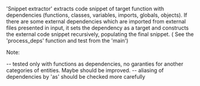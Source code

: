 
'Snippet extractor' extracts code snippet of target function with dependencies (functions, classes, variables, imports, globals, objects). 
If there are some external dependencies which are imported from external files presented in input, it sets the dependency as a target and constructs the external code snippet recursively, populating the final snippet.
( See the 'process_deps' function and test from the 'main')

Note: 

-- tested only with functions as dependencies, no garanties for another categories of entities. Maybe should be improved.
-- aliasing of dependencies by 'as' should be checked more carefully
